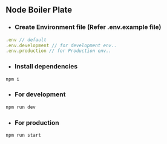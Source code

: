 ## Node Boiler Plate

- ### Create Environment file (Refer .env.example file)
```js
.env // default
.env.development // for development env..
.env.production // for Production env..
```

- ###  Install dependencies
```js
npm i
```

- ### For development 
```js
npm run dev
```

- ### For production 
```js
npm run start
```